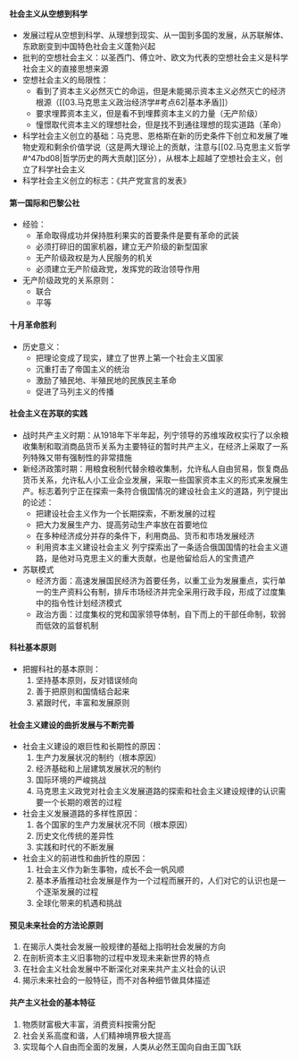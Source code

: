 #### 社会主义从空想到科学
- 发展过程从空想到科学、从理想到现实、从一国到多国的发展，从苏联解体、东欧剧变到中国特色社会主义蓬勃兴起
- 批判的空想社会主义：以圣西门、傅立叶、欧文为代表的空想社会主义是科学社会主义的直接思想来源
- 空想社会主义的局限性：
	- 看到了资本主义必然灭亡的命运，但是未能揭示资本主义必然灭亡的经济根源（[[03.马克思主义政治经济学#考点62|基本矛盾]]）
	- 要求埋葬资本主义，但是看不到埋葬资本主义的力量（无产阶级）
	- 憧憬取代资本主义的理想社会，但是找不到通往理想的现实道路（革命）
- 科学社会主义创立的基础：马克思、恩格斯在新的历史条件下创立和发展了唯物史观和剩余价值学说（这是两大理论上的贡献，注意与[[02.马克思主义哲学#^47bd08|哲学历史的两大贡献]]区分），从根本上超越了空想社会主义，创立了科学社会主义
- 科学社会主义创立的标志：《共产党宣言的发表》
#### 第一国际和巴黎公社
- 经验：
	- 革命取得成功并保持胜利果实的首要条件是要有革命的武装
	- 必须打碎旧的国家机器，建立无产阶级的新型国家
	- 无产阶级政权是为人民服务的机关
	- 必须建立无产阶级政党，发挥党的政治领导作用
- 无产阶级政党的关系原则：
	- 联合
	- 平等
#### 十月革命胜利
- 历史意义：
	- 把理论变成了现实，建立了世界上第一个社会主义国家
	- 沉重打击了帝国主义的统治
	- 激励了殖民地、半殖民地的民族民主革命
	- 促进了马列主义的传播
#### 社会主义在苏联的实践
- 战时共产主义时期：从1918年下半年起，列宁领导的苏维埃政权实行了以余粮收集制和取消商品货币关系为主要特征的暂时共产主义，在经济上采取了一系列特殊又带有强制性的非常措施
- 新经济政策时期：用粮食税制代替余粮收集制，允许私人自由贸易，恢复商品货币关系，允许私人小工业企业发展，采取一些国家资本主义的形式来发展生产。标志着列宁正在探索一条符合俄国情况的建设社会主义的道路，列宁提出的论述：
	- 把建设社会主义作为一个长期探索，不断发展的过程
	- 把大力发展生产力、提高劳动生产率放在首要地位
	- 在多种经济成分并存的条件下，利用商品、货币和市场发展经济
	- 利用资本主义建设社会主义
	列宁探索出了一条适合俄国国情的社会主义道路，是他对马克思主义的重大贡献，也是他留给后人的宝贵遗产
- 苏联模式
	- 经济方面：高速发展国民经济为首要任务，以重工业为发展重点，实行单一的生产资料公有制，排斥市场经济并完全采用行政手段，形成了过度集中的指令性计划经济模式
	- 政治方面：过度集权的党和国家领导体制，自下而上的干部任命制，软弱而低效的监督机制
#### 科社基本原则
- 把握科社的基本原则：
	1. 坚持基本原则，反对错误倾向
	2. 善于把原则和国情结合起来
	3. 紧跟时代，丰富和发展原则
#### 社会主义建设的曲折发展与不断完善
- 社会主义建设的艰巨性和长期性的原因：
	1. 生产力发展状况的制约（根本原因）
	2. 经济基础和上层建筑发展状况的制约
	3. 国际环境的严峻挑战
	4. 马克思主义政党对社会主义发展道路的探索和社会主义建设规律的认识需要一个长期的艰苦的过程
- 社会主义发展道路的多样性原因：
	1. 各个国家的生产力发展状况不同（根本原因）
	2. 历史文化传统的差异性
	3. 实践和时代的不断发展
- 社会主义的前进性和曲折性的原因：
	1. 社会主义作为新生事物，成长不会一帆风顺
	2. 基本矛盾推动社会发展是作为一个过程而展开的，人们对它的认识也是一个逐渐发展的过程
	3. 全球化带来的机遇和挑战
#### 预见未来社会的方法论原则
1. 在揭示人类社会发展一般规律的基础上指明社会发展的方向
2. 在剖析资本主义旧事物的过程中发现未来新世界的特点
3. 在社会主义社会发展中不断深化对来来共产主义社会的认识
4. 揭示未来社会的一般特征，而不对各种细节做具体描述
#### 共产主义社会的基本特征
1. 物质财富极大丰富，消费资料按需分配
2. 社会关系高度和谐，人们精神境界极大提高
3. 实现每个人自由而全面的发展，人类从必然王国向自由王国飞跃